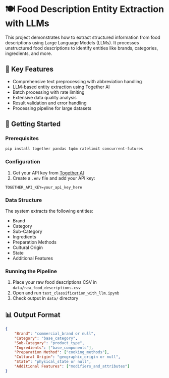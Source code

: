 # 🍽️ Food Description Entity Extraction with LLMs

This project demonstrates how to extract structured information from food descriptions using Large Language Models (LLMs). It processes unstructured food descriptions to identify entities like brands, categories, ingredients, and more.

## 🌟 Key Features

- Comprehensive text preprocessing with abbreviation handling
- LLM-based entity extraction using Together AI
- Batch processing with rate limiting
- Extensive data quality analysis
- Result validation and error handling
- Processing pipeline for large datasets

## 🚀 Getting Started

### Prerequisites

```bash
pip install together pandas tqdm ratelimit concurrent-futures
```

### Configuration

1. Get your API key from [Together AI](https://together.ai)
2. Create a `.env` file and add your API key:
```
TOGETHER_API_KEY=your_api_key_here
```

### Data Structure

The system extracts the following entities:
- Brand
- Category
- Sub-Category
- Ingredients
- Preparation Methods
- Cultural Origin
- State
- Additional Features

### Running the Pipeline

1. Place your raw food descriptions CSV in `data/raw_food_descriptions.csv`
2. Open and run `text_classification_with_llm.ipynb`
3. Check output in `data/` directory

## 📊 Output Format

```json
{
    "Brand": "commercial_brand or null",
    "Category": "base_category",
    "Sub-Category": "product_type",
    "Ingredients": ["base_components"],
    "Preparation Method": ["cooking_methods"],
    "Cultural Origin": "geographic_origin or null",
    "State": "physical_state or null",
    "Additional Features": ["modifiers_and_attributes"]
}
```


